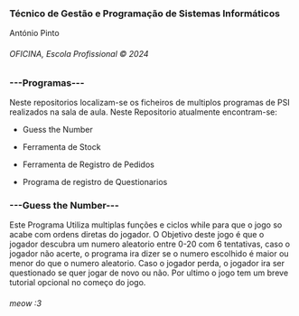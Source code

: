 <h3>Técnico de Gestão e Programação de Sistemas Informáticos</h3>
<p>António Pinto</p>
<h6>OFICINA, Escola Profissional &copy; 2024</h6>

<h3>---Programas---</h3>
Neste repositorios localizam-se os ficheiros de multiplos programas de PSI realizados na sala de aula.
Neste Repositorio atualmente encontram-se:

- Guess the Number

- Ferramenta de Stock
  
- Ferramenta de Registro de Pedidos
  
- Programa de registro de Questionarios
  

<h3>---Guess the Number---</h3>
Este Programa Utiliza multiplas funções e ciclos while para que o jogo so acabe com ordens diretas do jogador.
O Objetivo deste jogo é que o jogador descubra um numero aleatorio entre 0-20 com 6 tentativas, caso o jogador não acerte, o programa ira dizer se o numero escolhido é maior ou menor do que o numero aleatorio.
Caso o jogador perda, o jogador ira ser questionado se quer jogar de novo ou não.
Por ultimo o jogo tem um breve tutorial opcional no começo do jogo.


<h6>meow :3</h6>
